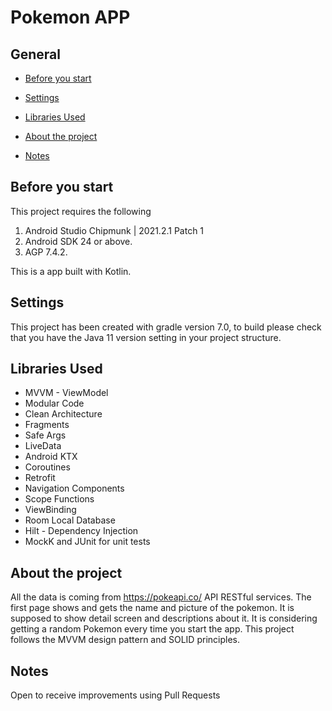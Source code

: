 # Pokemon APP

## General

- [Before you start](#before-you-start)

- [Settings](#settings)

- [Libraries Used](#libraries-used)

- [About the project](#about-the-project)

- [Notes](#notes)

## Before you start
This project requires the following

1. Android Studio Chipmunk | 2021.2.1 Patch 1
2. Android SDK 24 or above.
3. AGP 7.4.2.

This is a app built with Kotlin.

## Settings

This project has been created with gradle version 7.0, to build please check that you have the Java 11 version setting in your project structure.

## Libraries Used
- MVVM - ViewModel
- Modular Code
- Clean Architecture
- Fragments
- Safe Args
- LiveData
- Android KTX
- Coroutines
- Retrofit
- Navigation Components
- Scope Functions
- ViewBinding
- Room Local Database
- Hilt - Dependency Injection
- MockK and JUnit for unit tests

## About the project
All the data is coming from https://pokeapi.co/ API RESTful services.
The first page shows and gets the name and picture of the pokemon. It is supposed to show detail screen and descriptions about it.
It is considering getting a random Pokemon every time you start the app.
This project follows the MVVM design pattern and SOLID principles.

## Notes
Open to receive improvements using Pull Requests